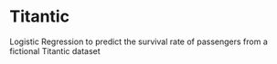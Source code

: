 # Titantic
Logistic Regression to predict the survival rate of passengers from a fictional Titantic dataset
